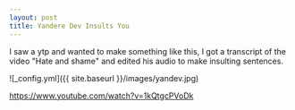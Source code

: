 ```yaml
---
layout: post
title: Yandere Dev Insults You
---
```


I saw a ytp and wanted to make something like this, I got a transcript of the video "Hate and shame" and edited his audio to make insulting sentences.

![_config.yml]({{ site.baseurl }}/images/yandev.jpg)

https://www.youtube.com/watch?v=1kQtgcPVoDk

